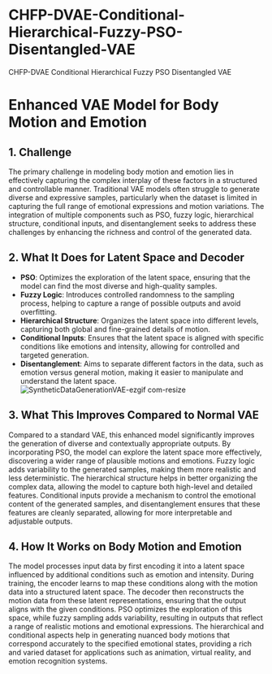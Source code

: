 # CHFP-DVAE-Conditional-Hierarchical-Fuzzy-PSO-Disentangled-VAE
CHFP-DVAE Conditional Hierarchical Fuzzy PSO Disentangled VAE
# Enhanced VAE Model for Body Motion and Emotion

## 1. Challenge

The primary challenge in modeling body motion and emotion lies in effectively capturing the complex interplay of these factors in a structured and controllable manner. Traditional VAE models often struggle to generate diverse and expressive samples, particularly when the dataset is limited in capturing the full range of emotional expressions and motion variations. The integration of multiple components such as PSO, fuzzy logic, hierarchical structure, conditional inputs, and disentanglement seeks to address these challenges by enhancing the richness and control of the generated data.

## 2. What It Does for Latent Space and Decoder

- **PSO**: Optimizes the exploration of the latent space, ensuring that the model can find the most diverse and high-quality samples.
- **Fuzzy Logic**: Introduces controlled randomness to the sampling process, helping to capture a range of possible outputs and avoid overfitting.
- **Hierarchical Structure**: Organizes the latent space into different levels, capturing both global and fine-grained details of motion.
- **Conditional Inputs**: Ensures that the latent space is aligned with specific conditions like emotions and intensity, allowing for controlled and targeted generation.
- **Disentanglement**: Aims to separate different factors in the data, such as emotion versus general motion, making it easier to manipulate and understand the latent space.
![SyntheticDataGenerationVAE-ezgif com-resize](https://github.com/user-attachments/assets/aa08b263-2e73-4746-b330-6860a8ef8067)

## 3. What This Improves Compared to Normal VAE

Compared to a standard VAE, this enhanced model significantly improves the generation of diverse and contextually appropriate outputs. By incorporating PSO, the model can explore the latent space more effectively, discovering a wider range of plausible motions and emotions. Fuzzy logic adds variability to the generated samples, making them more realistic and less deterministic. The hierarchical structure helps in better organizing the complex data, allowing the model to capture both high-level and detailed features. Conditional inputs provide a mechanism to control the emotional content of the generated samples, and disentanglement ensures that these features are cleanly separated, allowing for more interpretable and adjustable outputs.

## 4. How It Works on Body Motion and Emotion

The model processes input data by first encoding it into a latent space influenced by additional conditions such as emotion and intensity. During training, the encoder learns to map these conditions along with the motion data into a structured latent space. The decoder then reconstructs the motion data from these latent representations, ensuring that the output aligns with the given conditions. PSO optimizes the exploration of this space, while fuzzy sampling adds variability, resulting in outputs that reflect a range of realistic motions and emotional expressions. The hierarchical and conditional aspects help in generating nuanced body motions that correspond accurately to the specified emotional states, providing a rich and varied dataset for applications such as animation, virtual reality, and emotion recognition systems.
